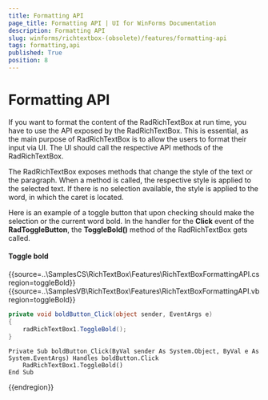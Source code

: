 ```yaml
---
title: Formatting API
page_title: Formatting API | UI for WinForms Documentation
description: Formatting API
slug: winforms/richtextbox-(obsolete)/features/formatting-api
tags: formatting,api
published: True
position: 8
---
```


# Formatting API

If you want to format the content of the RadRichTextBox at run time, you have to use the API exposed by the RadRichTextBox. This is essential, as the main purpose of RadRichTextBox is to allow the users to format their input via UI. The UI should call the respective API methods of the RadRichTextBox.

The RadRichTextBox exposes methods that change the style of the text or the paragraph. When a method is called, the respective style is applied to the selected text. If there is no selection available, the style is applied to the word, in which the caret is located.

Here is an example of a toggle button that upon checking should make the selection or the current word bold. In the handler for the __Click__ event of the __RadToggleButton__, the __ToggleBold()__ method of the RadRichTextBox gets called.

#### Toggle bold

{{source=..\SamplesCS\RichTextBox\Features\RichTextBoxFormattingAPI.cs region=toggleBold}} 
{{source=..\SamplesVB\RichTextBox\Features\RichTextBoxFormattingAPI.vb region=toggleBold}} 

````C#
private void boldButton_Click(object sender, EventArgs e)
{
    radRichTextBox1.ToggleBold();
}

````
````VB.NET
Private Sub boldButton_Click(ByVal sender As System.Object, ByVal e As System.EventArgs) Handles boldButton.Click
    RadRichTextBox1.ToggleBold()
End Sub

````

{{endregion}}